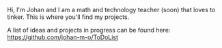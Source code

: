 Hi, I'm Johan and I am a math and technology teacher (soon) that loves to tinker. This is where you'll find my projects.

A list of ideas and projects in progress can be found here:  
https://github.com/johan-m-o/ToDoList
